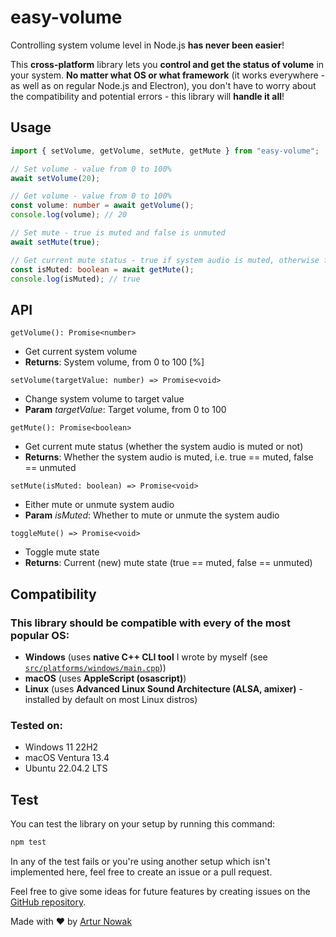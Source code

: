# easy-volume
Controlling system volume level in Node.js **has never been easier**!

This **cross-platform** library lets you **control and get the status of volume** in your system. **No matter what OS or what framework** (it works everywhere - as well as on regular Node.js and Electron), you don't have to worry about the compatibility and potential errors - this library will **handle it all**!

## Usage
```typescript
import { setVolume, getVolume, setMute, getMute } from "easy-volume";

// Set volume - value from 0 to 100%
await setVolume(20);

// Get volume - value from 0 to 100%
const volume: number = await getVolume();
console.log(volume); // 20

// Set mute - true is muted and false is unmuted
await setMute(true);

// Get current mute status - true if system audio is muted, otherwise false
const isMuted: boolean = await getMute();
console.log(isMuted); // true
```


## API
```getVolume(): Promise<number>```
* Get current system volume
* **Returns**: System volume, from 0 to 100 [%]

```setVolume(targetValue: number) => Promise<void>```
* Change system volume to target value
* **Param** *targetValue*: Target volume, from 0 to 100

```getMute(): Promise<boolean>```
* Get current mute status (whether the system audio is muted or not)
* **Returns**: Whether the system audio is muted, i.e. true == muted, false == unmuted
 

```setMute(isMuted: boolean) => Promise<void>```
* Either mute or unmute system audio
* **Param** *isMuted*: Whether to mute or unmute the system audio
   
```toggleMute() => Promise<void>```
* Toggle mute state
* **Returns**: Current (new) mute state (true == muted, false == unmuted)


## Compatibility
### This library should be compatible with every of the most popular OS:
* **Windows** (uses **native C++ CLI tool** I wrote by myself (see [```src/platforms/windows/main.cpp```](src/platforms/windows/main.cpp)))
* **macOS** (uses **AppleScript (osascript)**)
* **Linux** (uses **Advanced Linux Sound Architecture (ALSA, amixer)** - installed by default on most Linux distros)
### Tested on:
* Windows 11 22H2
* macOS Ventura 13.4
* Ubuntu 22.04.2 LTS

## Test
You can test the library on your setup by running this command:
```bash
npm test
```
In any of the test fails or you're using another setup which isn't implemented here, feel free to create an issue or a pull request.

Feel free to give some ideas for future features by creating issues on the [GitHub repository](https://github.com/Arciiix/easy-volume).

Made with ❤️ by [Artur Nowak](https://github.com/Arciiix)
